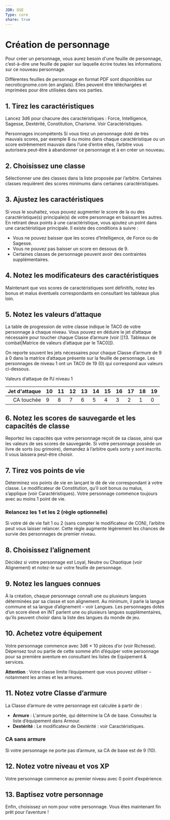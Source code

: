 ```yaml
---
JDR: OSE
Type: core
share: true
---
```

# Création de personnage
Pour créer un personnage, vous aurez besoin d'une feuille de personnage, c’est-à-dire une feuille de papier sur laquelle écrire toutes les informations sur ce nouveau personnage.

Différentes feuilles de personnage en format PDF sont disponibles sur necroticgnome.com (en anglais). Elles peuvent être téléchargées et imprimées pour être utilisées dans vos parties.

## 1. Tirez les caractéristiques
Lancez 3d6 pour chacune des caractéristiques : Force, Intelligence, Sagesse, Dextérité, Constitution, Charisme. Voir Caractéristiques.

Personnages incompétents
Si vous tirez un personnage doté de très mauvais scores, par exemple 8 ou moins dans chaque caractéristique ou un score extrêmement mauvais dans l’une d’entre elles, l’arbitre vous autorisera peut-être à abandonner ce personnage et à en créer un nouveau.



## 2. Choisissez une classe
Sélectionner une des classes dans la liste proposée par l’arbitre. Certaines classes requièrent des scores minimums dans certaines caractéristiques.


## 3. Ajustez les caractéristiques
Si vous le souhaitez, vous pouvez augmenter le score de la ou des caractéristique(s) principale(s) de votre personnage en baissant les autres. En retirant deux points à une caractéristique, vous ajoutez un point dans une caractéristique principale. Il existe des conditions à suivre :

- Vous ne pouvez baisser que les scores d’Intelligence, de Force ou de Sagesse.
- Vous ne pouvez pas baisser un score en dessous de 9.
- Certaines classes de personnage peuvent avoir des contraintes supplémentaires.


## 4. Notez les modificateurs des caractéristiques
Maintenant que vos scores de caractéristiques sont définitifs, notez les bonus et malus éventuels correspondants en consultant les tableaux plus loin.


## 5. Notez les valeurs d’attaque
La table de progression de votre classe indique le TAC0 de votre personnage à chaque niveau. Vous pouvez en déduire le jet d’attaque nécessaire pour toucher chaque Classe d’armure (voir [[13. Tableaux de combat|Matrice de valeurs d’attaque par le TAC0]]).

On reporte souvent les jets nécessaires pour chaque Classe d’armure de 9 à 0 dans la matrice d’attaque présente sur la feuille de personnage. Les personnages de niveau 1 ont un TAC0 de 19 (0) qui correspond aux valeurs ci-dessous.

Valeurs d’attaque de PJ niveau 1

| Jet d'attaque | 10   | 11   | 12   | 13   | 14   | 15   | 16   | 17   | 18   | 19   |
| ----------: | ---- | ---- | ---- | ---- | ---- | ---- | ---- | ---- | ---- | ---- |
|      CA touchée | 9    | 8    | 7    | 6    | 5    | 4    | 3    | 2    | 1    | 0    |

## 6. Notez les scores de sauvegarde et les capacités de classe
Reportez les capacités que votre personnage reçoit de sa classe, ainsi que les valeurs de ses scores de sauvegarde. Si votre personnage possède un livre de sorts (ou grimoire), demandez à l’arbitre quels sorts y sont inscrits. Il vous laissera peut-être choisir.

## 7. Tirez vos points de vie
Déterminez vos points de vie en lançant le dé de vie correspondant à votre classe. Le modificateur de Constitution, qu’il soit bonus ou malus, s’applique (voir Caractéristiques). Votre personnage commence toujours avec au moins 1 point de vie.

### Relancez les 1 et les 2 (règle optionnelle)
Si votre dé de vie fait 1 ou 2 (sans compter le modificateur de CON), l’arbitre peut vous laisser relancer. Cette règle augmente légèrement les chances de survie des personnages de premier niveau.

## 8. Choisissez l’alignement
Décidez si votre personnage est Loyal, Neutre ou Chaotique (voir Alignement) et notez-le sur votre feuille de personnage.

## 9. Notez les langues connues
À la création, chaque personnage connaît une ou plusieurs langues déterminées par sa classe et son alignement. Au minimum, il parle la langue commune et sa langue d’alignement – voir Langues. Les personnages dotés d’un score élevé en INT parlent une ou plusieurs langues supplémentaires, qu’ils peuvent choisir dans la liste des langues du monde de jeu.

## 10. Achetez votre équipement
Votre personnage commence avec 3d6 × 10 pièces d’or (voir Richesse). Dépensez tout ou partie de cette somme afin d’équiper votre personnage pour sa première aventure en consultant les listes de Equipement & services.

**Attention** : Votre classe limite l’équipement que vous pouvez utiliser – notamment les armes et les armures.

## 11. Notez votre Classe d’armure
La Classe d’armure de votre personnage est calculée à partir de :

- **Armure** : L'armure portée, qui détermine la CA de base. Consultez la liste d’équipement dans Armour.
- **Dextérité** : Le modificateur de Dextérité : voir Caractéristiques.

### CA sans armure
Si votre personnage ne porte pas d’armure, sa CA de base est de 9 (10).

## 12. Notez votre niveau et vos XP
Votre personnage commence au premier niveau avec 0 point d’expérience.

## 13. Baptisez votre personnage
Enfin, choisissez un nom pour votre personnage. Vous êtes maintenant fin prêt pour l’aventure !
